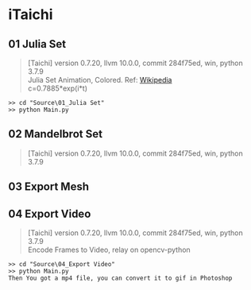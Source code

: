 # iTaichi

## 01 Julia Set
> [Taichi] version 0.7.20, llvm 10.0.0, commit 284f75ed, win, python 3.7.9  
> Julia Set Animation, Colored. Ref: [Wikipedia](https://en.wikipedia.org/wiki/Julia_set)  
> c=0.7885\*exp(i\*t)
```
>> cd "Source\01_Julia Set"
>> python Main.py
```

## 02 Mandelbrot Set
> [Taichi] version 0.7.20, llvm 10.0.0, commit 284f75ed, win, python 3.7.9

## 03 Export Mesh

## 04 Export Video
> [Taichi] version 0.7.20, llvm 10.0.0, commit 284f75ed, win, python 3.7.9  
> Encode Frames to Video, relay on opencv-python
```
>> cd "Source\04_Export Video"
>> python Main.py
Then You got a mp4 file, you can convert it to gif in Photoshop
```